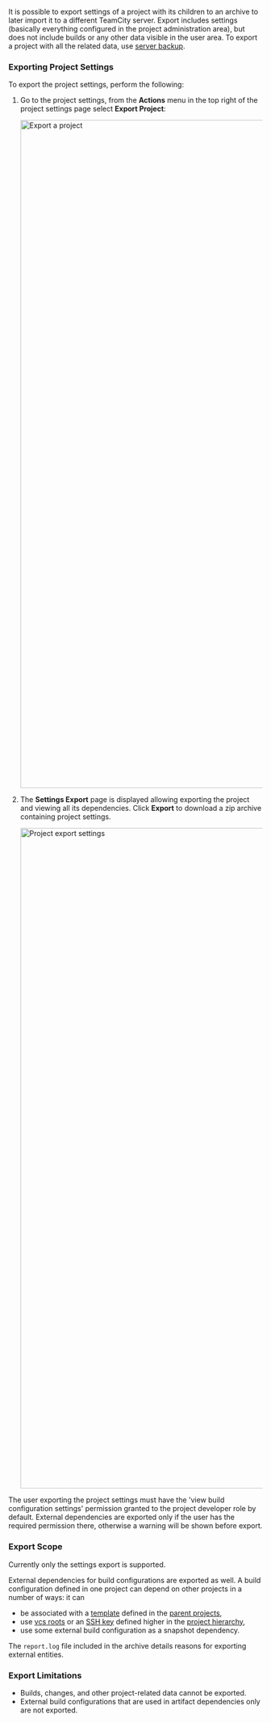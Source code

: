 [//]: # (title: Project Export)
[//]: # (auxiliary-id: Project Export)

It is possible to export settings of a project with its children to an archive to later import it to a different TeamCity server. Export includes settings (basically everything configured in the project administration area), but does not include builds or any other data visible in the user area. To export a project with all the related data, use [server backup](teamcity-data-backup.md).

<tag-list of="chapter" mode="tree"/>

### Exporting Project Settings


To export the project settings, perform the following: 
1. Go to the project settings, from the __Actions__ menu in the top right of the project settings page select __Export Project__:   
 
   <img src="export1.png" width="1322" alt="Export a project"/>
 
2. The __Settings Export__ page is displayed allowing exporting the project and viewing all its dependencies. Click __Export__ to download a zip archive containing project settings.    

   <img src="export2.png" width="1307" alt="Project export settings"/>

The user exporting the project settings must have the 'view build configuration settings' permission granted to the project developer role by default.  External dependencies are exported only if the user has the required permission there, otherwise a warning will be shown before export.

### Export Scope

Currently only the settings export is supported.

External dependencies for build configurations are exported as well. A build configuration defined in one project can depend on other projects in a number of ways: it can
* be associated with a [template](build-configuration-template.md) defined in the [parent projects](project.md#Settings+Propagation),
* use [vcs roots](vcs-root.md) or an [SSH key](ssh-keys-management.md) defined higher in the [project hierarchy](project.md#Project+Hierarchy),
* use some external build configuration as a snapshot dependency.

The `report.log` file included in the archive details reasons for exporting external entities. 

### Export Limitations
* Builds, changes, and other project\-related data cannot be exported.
* External build configurations that are used in artifact dependencies only are not exported.
 

 

 

 

 

 
